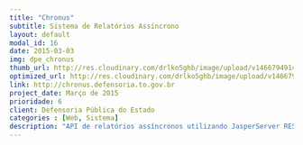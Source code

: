 ```yaml
---
title: "Chronus"
subtitle: Sistema de Relatórios Assíncrono
layout: default
modal_id: 16
date: 2015-03-03
img: dpe_chronus
thumb_url: http://res.cloudinary.com/drlko5ghb/image/upload/v1466794914/jfui1ulllomepdo43zyf.png
optimized_url: http://res.cloudinary.com/drlko5ghb/image/upload/v1466794917/qugr6yjvcfme3lxaeip8.png
link: http://chronus.defensoria.to.gov.br
project_date: Março de 2015
prioridade: 6
client: Defensoria Pública do Estado
categories : [Web, Sistema]
description: "API de relatórios assíncronos utilizando JasperServer REST API para sistemas de alta performance. Utilizamos MongoDB, Rails, Sidekiq pra enfileiramento de tarefas no Redis e integração direta com Jasper Server."
---
```


